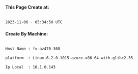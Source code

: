 
   
#### This Page Create at:

```bash

2023-11-06 - 05:34:50 UTC

```

#### Create By Machine:

```bash

Host Name : fv-az470-368

platform  : Linux-6.2.0-1015-azure-x86_64-with-glibc2.35

Ip Local  : 10.1.0.143

```

